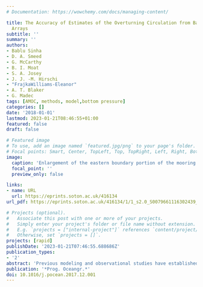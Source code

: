 ```yaml
---
# Documentation: https://wowchemy.com/docs/managing-content/

title: The Accuracy of Estimates of the Overturning Circulation from Basin Wide Mooring
  Arrays
subtitle: ''
summary: ''
authors:
- Bablu Sinha
- D. A. Smeed
- G. McCarthy
- B. I. Moat
- S. A. Josey
- J. J. -M. Hirschi
- "FrajkaWilliams-Eleanor"
- A. T. Blaker
- G. Madec
tags: [AMOC, methods, model,bottom pressure]
categories: []
date: '2018-01-01'
lastmod: 2023-01-21T08:46:55+01:00
featured: false
draft: false

# Featured image
# To use, add an image named `featured.jpg/png` to your page's folder.
# Focal points: Smart, Center, TopLeft, Top, TopRight, Left, Right, BottomLeft, Bottom, BottomRight.
image:
  caption: 'Enlargement of the eastern boundary portion of the mooring array showing the construction of virtual mooring D4 by concatenation of component moorings. Horizontal shading indicates unsampled re- gions (each is labeled for reference). See text for explanation of other symbols.'
  focal_point: ''
  preview_only: false

links:
- name: URL
  url: https://eprints.soton.ac.uk/416134
url_pdf: https://eprints.soton.ac.uk/416134/1/1_s2.0_S0079661116302439_main.pdf

# Projects (optional).
#   Associate this post with one or more of your projects.
#   Simply enter your project's folder or file name without extension.
#   E.g. `projects = ["internal-project"]` references `content/project/deep-learning/index.md`.
#   Otherwise, set `projects = []`.
projects: [rapid]
publishDate: '2023-01-21T07:46:55.688686Z'
publication_types:
- '2'
abstract: 'Previous modeling and observational studies have established that it is possible to accurately monitor the Atlantic Meridional Overturning Circulation (AMOC) at 26.5°N using a coast-to-coast array of instrumented moorings supplemented by direct transport measurements in key boundary regions (the RAPID/MOCHA/WBTS Array). The main sources of observational and structural errors have been identified in a variety of individual studies. Here a unified framework for identifying and quantifying structural errors associated with the RAPID array-based AMOC estimates is established using a high-resolution (eddy resolving at low-mid latitudes, eddy permitting elsewhere) ocean general circulation model, which simulates the ocean state between 1978 and 2010. We define a virtual RAPID array in the model in close analogy to the real RAPID array and compare the AMOC estimate from the virtual array with the true model AMOC. The model analysis suggests that the RAPID method underestimates the mean AMOC by ∼1.5 Sv (1 Sv = 106 m3 s−1) at ∼900 m depth, however it captures the variability to high accuracy. We examine three major contributions to the streamfunction bias: (i) due to the assumption of a single fixed reference level for calculation of geostrophic transports, (ii) due to regions not sampled by the array and (iii) due to ageostrophic transport. A key element in (i) and (iii) is use of the model sea surface height to establish the true (or absolute) geostrophic transport. In the upper 2000 m, we find that the reference level bias is strongest and most variable in time, whereas the bias due to unsampled regions is largest below 3000 m. The ageostrophic transport is significant in the upper 1000 m but shows very little variability. The results establish, for the first time, the uncertainty of the AMOC estimate due to the combined structural errors in the measurement design and suggest ways in which the error could be reduced. Our work has appli- cations to basin-wide circulation measurement arrays at other latitudes and in other basins as well as quantifying systematic errors in ocean model estimates of the AMOC at 26.5°N.'
publication: '*Prog. Oceangr.*'
doi: 10.1016/j.pocean.2017.12.001
---
```

